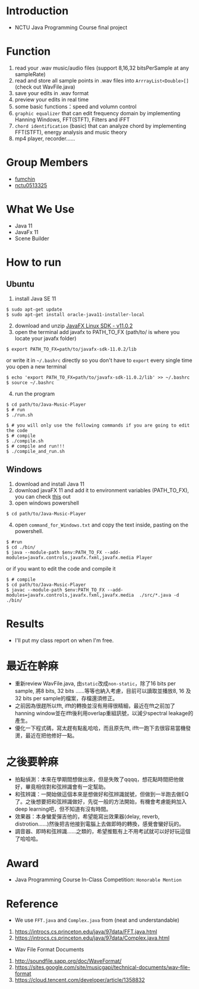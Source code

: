 # Introduction
* NCTU Java Programming Course final project

# Function
1. read your .wav music/audio files (support 8,16,32 bitsPerSample at any sampleRate)
2. read and store all sample points in .wav files into `ArrrayList<Double>[]` (check out WavFile.java)
3. save your edits in .wav format
4. preview your edits in real time
5. some basic functions：speed and volumn control
6. `graphic equalizer` that can edit frequency domain by implementing Hanning Windows, FFT(STFT), Filters and iFFT
7. `chord identification` (basic) that can analyze chord by implementing FFT(STFT), energy analysis and music theory
8. mp4 player, recorder......

# Group Members
+ [fumchin](https://github.com/fumchin)
+ [nctu0513325](https://github.com/nctu0513325)

# What We Use
* Java 11  
* JavaFx 11
* Scene Builder

# How to run
## Ubuntu
1. install Java SE 11
```shell
$ sudo apt-get update
$ sudo apt-get install oracle-java11-installer-local
```
2. download and unzip [JavaFX Linux SDK - v11.0.2](https://gluonhq.com/products/javafx/)
3. open the terminal add javafx to PATH_TO_FX (path/to/ is where you locate your javafx folder)
```shell
$ export PATH_TO_FX=path/to/javafx-sdk-11.0.2/lib
``` 
or write it in `~/.bashrc` directly so you don't have to `export` every single time you open a new terminal
``` shell
$ echo 'export PATH_TO_FX=path/to/javafx-sdk-11.0.2/lib' >> ~/.bashrc 
$ source ~/.bashrc
```
4. run the program
```shell
$ cd path/to/Java-Music-Player
$ # run
$ ./run.sh

$ # you will only use the following commands if you are going to edit the code
$ # compile
$ ./compile.sh
$ # compile and run!!!
$ ./compile_and_run.sh
```

## Windows
1. download and install Java 11
2. download javaFX 11 and add it to environment variables (PATH_TO_FX), you can check [this](https://openjfx.io/openjfx-docs/#install-javafx) out
3. open windows powershell
```shell
$ cd path/to/Java-Music-Player
```
4. open `command_for_Windows.txt` and copy the text inside, pasting on the powershell.
```shell
$ #run
$ cd ./bin/
$ java --module-path $env:PATH_TO_FX --add-modules=javafx.controls,javafx.fxml,javafx.media Player
```
or if you want to edit the code and compile it
```shell
$ # compile
$ cd path/to/Java-Music-Player
$ javac --module-path $env:PATH_TO_FX --add-modules=javafx.controls,javafx.fxml,javafx.media  ./src/*.java -d ./bin/
``` 
# Results
* I'll put my class report on when I'm free.

# 最近在幹麻
* 重新review WavFile.java, 由`static`改成`non-static`，除了16 bits per sample, 將8 bits, 32 bits ......等等也納入考慮，目前可以讀取並播放8, 16 及32 bits per sample的檔案，存檔還須修正。
* 之前因為很趕所以fft, ifft的轉換並沒有用得很精細，最近在fft之前加了hanning window並在ifft後利用overlap重組訊號，以減少spectral leakage的產生。
* 優化一下程式碼，寫太趕有點亂哈哈，而且原先fft, ifft一跑下去很容易當機發燙，最近在把他修好一點。

# 之後要幹麻
* 拍點偵測：本來在學期間想做出來，但是失敗了qqqq，想花點時間把他做好，畢竟相信對和弦辨識會有一定幫助。
* 和弦辨識：一開始做這個本來是想做好和弦辨識就號，但做到一半跑去做EQ了。之後想要把和弦辨識做好，先從一般的方法開始，有機會考慮能夠加入deep learning吧，但不知道有沒有時間。
* 效果器：本身蠻愛彈吉他的，希望能寫出效果器(delay, reverb, distrotion......)然後把吉他接到電腦上去做即時的轉換，感覺會蠻好玩的。
* 調音器、即時和弦辨識......之類的，希望推甄有上不用考試就可以好好玩這個了哈哈哈。

# Award
* Java Programming Course In-Class Competition: `Honorable Mention`

# Reference
* We use `FFT.java` and `Complex.java` from (neat and understandable)  
1. https://introcs.cs.princeton.edu/java/97data/FFT.java.html  
2. https://introcs.cs.princeton.edu/java/97data/Complex.java.html  
* Wav File Format Documents
1. http://soundfile.sapp.org/doc/WaveFormat/
2. https://sites.google.com/site/musicgapi/technical-documents/wav-file-format
3. https://cloud.tencent.com/developer/article/1358832 
